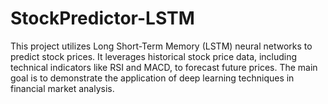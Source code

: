 # StockPredictor-LSTM
This project utilizes Long Short-Term Memory (LSTM) neural networks to predict stock prices. It leverages historical stock price data, including technical indicators like RSI and MACD, to forecast future prices. The main goal is to demonstrate the application of deep learning techniques in financial market analysis.
